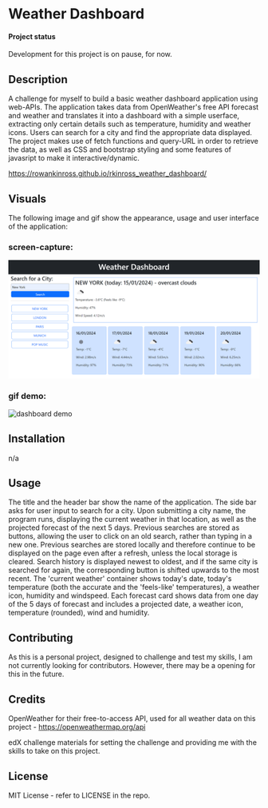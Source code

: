 # Weather Dashboard

#### Project status
Development for this project is on pause, for now.

## Description
A challenge for myself to build a basic weather dashboard application using web-APIs. The application takes data from OpenWeather's free API forecast and weather and translates it into a dashboard with a simple userface, extracting only certain details such as temperature, humidity and weather icons. Users can search for a city and find the appropriate data displayed. The project makes use of fetch functions and query-URL in order to retrieve the data, as well as CSS and bootstrap styling and some features of javasript to make it interactive/dynamic.

https://rowankinross.github.io/rkinross_weather_dashboard/

## Visuals
The following image and gif show the appearance, usage and user interface of the application:

### screen-capture:
![dashboard screen-capture](./assets/images/rkinross_weather_dashboard_screencapture.png)
### gif demo:
![dashboard demo]()

## Installation
n/a

## Usage
The title and the header bar show the name of the application. The side bar asks for user input to search for a city. Upon submitting a city name, the program runs, displaying the current weather in that location, as well as the projected forecast of the next 5 days. Previous searches are stored as buttons, allowing the user to click on an old search, rather than typing in a new one. Previous searches are stored locally and therefore continue to be displayed on the page even after a refresh, unless the local storage is cleared. Search history is displayed newest to oldest, and if the same city is searched for again, the corresponding button is shifted upwards to the most recent. The 'current weather' container shows today's date, today's temperature (both the accurate and the 'feels-like' temperatures), a weather icon, humidity and windspeed. Each forecast card shows data from one day of the 5 days of forecast and includes a projected date, a weather icon, temperature (rounded), wind and humidity.

## Contributing
As this is a personal project, designed to challenge and test my skills, I am not currently looking for contributors. However, there may be a opening for this in the future.

## Credits

OpenWeather for their free-to-access API, used for all weather data on this project - https://openweathermap.org/api 

edX challenge materials for setting the challenge and providing me with the skills to take on this project.

## License

MIT License - refer to LICENSE in the repo.